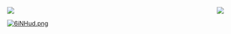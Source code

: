 
<div>
  <a href="https://github.com/anuraghazra/github-readme-stats">
    <img align="center" src="https://github-readme-stats.vercel.app/api?username=SAGIRI-kawaii" />
    <img align="right" src="https://github-readme-stats.vercel.app/api/top-langs/?username=SAGIRI-kawaii&layout=compact" />
  </a>
  <br>
  <a href="https://github.com/anuraghazra/github-readme-statst">
  </a>
</div>

[![6iNHud.png](https://s3.ax1x.com/2021/03/01/6iNHud.png)](https://imgtu.com/i/6iNHud)
